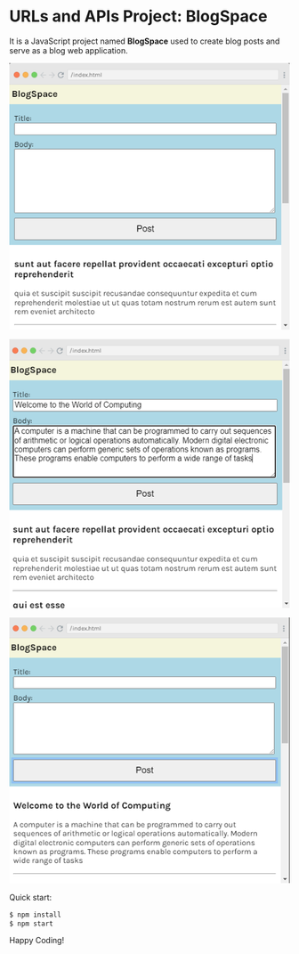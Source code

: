 # URLs and APIs Project: BlogSpace

It is a JavaScript project named **BlogSpace** used to create blog posts and serve as a blog web application.

![starter](image.png)

![post in action](image-1.png)

![blog posted](image-2.png)

Quick start:

```
$ npm install
$ npm start
````

Happy Coding!
